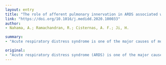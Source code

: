 ```yaml
---
layout: entry
title: "The role of afferent pulmonary innervation in ARDS associated with COVID-19 and potential use of resiniferatoxin to improve prognosis: A review"
link: "https://doi.org/10.1016/j.medidd.2020.100033"
author:
- Nahama, A.; Ramachandran, R.; Cisternas, A. F.; Ji, H.

summary:
- "Acute respiratory distress syndrome is one of the major causes of mortality associated with COVID-19 disease. Many patients will require intensive care with ventilatory support. Despite progress and best efforts, the mortality rates projected remain high. Novel life-saving strategies are desperately needed to mitigate the high mortality. TRPV1 expressing cells are responsible for pain transmission, inflammation and immunomodulation throughout the entire pulmonary system."

original:
- "Acute respiratory distress syndrome (ARDS) is one of the major causes of mortality associated with COVID-19 disease. Many patients will require intensive care with ventilatory support. Despite progress and best efforts, the mortality rates projected remain high. Historical data outlook points towards 80% expected fatality for patients progressing to advanced pulmonary disease, even when hospitalized in the intensive care unit. This is particularly true among the patient population over 65. Novel life-saving strategies are desperately needed to mitigate the high mortality that will be associated with the late stage SARS-CoV-2 viral infection associated with the fatal respiratory distress. We hypothesize that the morbidity, severity of the disease, and underlying physiological events leading to mortality are closely linked to the TRPV1 expressing neuronal system (afferent/efferent neurons) in the lungs. TRPV1 expressing cells are responsible for pain transmission, inflammation and immunomodulation throughout the entire pulmonary system and are modulating the processes associated with localized cytokine release (storm) and overall rapid disease progression. We suggest that therapeutic approaches targeting TRPV1 containing nerve fibers in the lungs will modulate the inflammatory and immune signal activity, leading to reduced mortality and better overall outcomes. We also propose to further explore the use of resiniferatoxin (RTX), an ultra-potent TRPV1 agonist currently in clinical trials for cancer and osteoarthritis pain, as a possible ablating agent of TRPV1 positive pulmonary pathways in patients with advanced COVID-19 disease."
---
```


